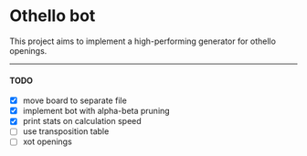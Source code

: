 
# Othello bot

This project aims to implement a high-performing generator for othello openings.

---

#### TODO
- [x] move board to separate file
- [x] implement bot with alpha-beta pruning
- [x] print stats on calculation speed
- [ ] use transposition table
- [ ] xot openings
